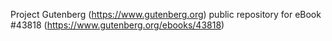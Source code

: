 Project Gutenberg (https://www.gutenberg.org) public repository for eBook #43818 (https://www.gutenberg.org/ebooks/43818)
